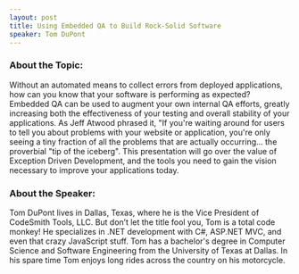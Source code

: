 ```yaml
---
layout: post
title: Using Embedded QA to Build Rock-Solid Software
speaker: Tom DuPont
---
```


### About the Topic: 
Without an automated means to collect errors from deployed applications, how can you know that your software is performing as expected? Embedded QA can be used to augment your own internal QA efforts, greatly increasing both the effectiveness of your testing and overall stability of your applications. As Jeff Atwood phrased it, "If you're waiting around for users to tell you about problems with your website or application, you're only seeing a tiny fraction of all the problems that are actually occurring... the proverbial "tip of the iceberg". This presentation will go over the value of Exception Driven Development, and the tools you need to gain the vision necessary to improve your applications today. 

### About the Speaker:
Tom DuPont lives in Dallas, Texas, where he is the Vice President of CodeSmith Tools, LLC. But don’t let the title fool you, Tom is a total code monkey! He specializes in .NET development with C#, ASP.NET MVC, and even that crazy JavaScript stuff. Tom has a bachelor's degree in Computer Science and Software Engineering from the University of Texas at Dallas. In his spare time Tom enjoys long rides across the country on his motorcycle.
